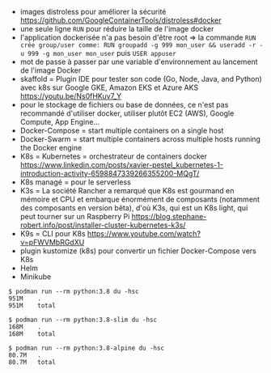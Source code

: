 
* images distroless pour améliorer la sécurité https://github.com/GoogleContainerTools/distroless#docker
* une seule ligne `RUN` pour réduire la taille de l'image docker
* l'application dockerisée n'a pas besoin d'être root => la commande `RUN crée group/user comme: RUN groupadd -g 999 mon_user && useradd -r -u 999 -g mon_user mon_user` puis `USER appuser`
* mot de passe à passer par une variable d'environnement au lancement de l'image Docker
* skaffold = Plugin IDE pour tester son code (Go, Node, Java, and Python) avec k8s sur Google GKE, Amazon EKS et Azure AKS https://youtu.be/Ns0fHKuv7_Y
* pour le stockage de fichiers ou base de données, ce n'est pas recommandé d'utiliser docker, utiliser plutôt EC2 (AWS), Google Compute, App Engine…
* Docker-Compose = start multiple containers on a single host
* Docker-Swarm = start multiple containers across multiple hosts running the Docker engine
* K8s = Kubernetes = orchestrateur de containers docker https://www.linkedin.com/posts/xavier-pestel_kubernetes-1-introduction-activity-6598847339266355200-MQgT/
* K8s managé = pour le serverless
* K3s = La société Rancher a remarqué que K8s est gourmand en mémoire et CPU et embarque énormément de composants (notamment des composants en version bêta), d'où K3s, qui est un K8s light, qui peut tourner sur un Raspberry Pi https://blog.stephane-robert.info/post/installer-cluster-kubernetes-k3s/
* K9s = CLI pour K8s https://www.youtube.com/watch?v=pFWVMbRGdXU
* plugin kustomize (k8s) pour convertir un fichier Docker-Compose vers K8s
* Helm
* Minikube


```
$ podman run --rm python:3.8 du -hsc
951M	.
951M	total

$ podman run --rm python:3.8-slim du -hsc
168M	.
168M	total

$ podman run --rm python:3.8-alpine du -hsc
80.7M	.
80.7M	total
```
